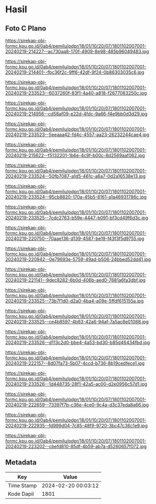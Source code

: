 # Hasil

## Foto C Plano

https://sirekap-obj-formc.kpu.go.id/0ab4/pemilu/pdpr/18/01/10/20/07/1801102007001-20240219-214227--ac730aa8-170f-4909-8e98-485b96049483.jpg

https://sirekap-obj-formc.kpu.go.id/0ab4/pemilu/pdpr/18/01/10/20/07/1801102007001-20240219-214401--fbc36f2c-9ff6-42df-9f24-0b86303035c6.jpg

https://sirekap-obj-formc.kpu.go.id/0ab4/pemilu/pdpr/18/01/10/20/07/1801102007001-20240219-233523--6037260f-83f1-4a40-a818-f2677063250c.jpg

https://sirekap-obj-formc.kpu.go.id/0ab4/pemilu/pdpr/18/01/10/20/07/1801102007001-20240219-214956--cd58af09-e22d-4fdc-9a66-f4e9bb0d3d29.jpg

https://sirekap-obj-formc.kpu.go.id/0ab4/pemilu/pdpr/18/01/10/20/07/1801102007001-20240219-233523--5eeaaa42-fd4c-4557-aa23-26232244cae4.jpg

https://sirekap-obj-formc.kpu.go.id/0ab4/pemilu/pdpr/18/01/10/20/07/1801102007001-20240219-215622--f5132201-1b6e-4c9f-b00c-8d2569aaf062.jpg

https://sirekap-obj-formc.kpu.go.id/0ab4/pemilu/pdpr/18/01/10/20/07/1801102007001-20240219-233524--50fb7087-a1d5-461c-a6a7-0d2a16538e13.jpg

https://sirekap-obj-formc.kpu.go.id/0ab4/pemilu/pdpr/18/01/10/20/07/1801102007001-20240219-233524--95cb8820-170a-45b5-8161-a1a46931786c.jpg

https://sirekap-obj-formc.kpu.go.id/0ab4/pemilu/pdpr/18/01/10/20/07/1801102007001-20240219-233525--7cdc2763-b59e-4447-b091-bf3cd49f6d3c.jpg

https://sirekap-obj-formc.kpu.go.id/0ab4/pemilu/pdpr/18/01/10/20/07/1801102007001-20240219-220750--70aae136-d139-4587-be19-f43f3f5d9755.jpg

https://sirekap-obj-formc.kpu.go.id/0ab4/pemilu/pdpr/18/01/10/20/07/1801102007001-20240219-220942--0e79693e-5759-49ad-b506-24bbed52dd41.jpg

https://sirekap-obj-formc.kpu.go.id/0ab4/pemilu/pdpr/18/01/10/20/07/1801102007001-20240219-221141--9dec8282-6b0d-406b-aed0-7681a6fa3dbf.jpg

https://sirekap-obj-formc.kpu.go.id/0ab4/pemilu/pdpr/18/01/10/20/07/1801102007001-20240219-233525--73b7f1d0-d2a0-4ba4-a09e-5ffdf615155a.jpg

https://sirekap-obj-formc.kpu.go.id/0ab4/pemilu/pdpr/18/01/10/20/07/1801102007001-20240219-233525--ce4b8597-4b63-42a6-94af-7a5ac8e01088.jpg

https://sirekap-obj-formc.kpu.go.id/0ab4/pemilu/pdpr/18/01/10/20/07/1801102007001-20240219-233526--d113c2d0-bbe4-4a53-bd30-b85d46434fbd.jpg

https://sirekap-obj-formc.kpu.go.id/0ab4/pemilu/pdpr/18/01/10/20/07/1801102007001-20240219-222157--8d07fa73-5b07-4ccd-b736-8b19cedfece1.jpg

https://sirekap-obj-formc.kpu.go.id/0ab4/pemilu/pdpr/18/01/10/20/07/1801102007001-20240219-233526--1d448735-28f1-42a5-ac00-d2e0956c57d1.jpg

https://sirekap-obj-formc.kpu.go.id/0ab4/pemilu/pdpr/18/01/10/20/07/1801102007001-20240219-222659--73397f7b-c36e-4ce0-9c4a-d3c37eda8a66.jpg

https://sirekap-obj-formc.kpu.go.id/0ab4/pemilu/pdpr/18/01/10/20/07/1801102007001-20240219-222935--fd999d04-7c85-48f9-9720-3bc47c36c1e9.jpg

https://sirekap-obj-formc.kpu.go.id/0ab4/pemilu/pdpr/18/01/10/20/07/1801102007001-20240219-223202--cbefd810-85df-4b59-ab7a-d5260657f072.jpg


## Metadata

| Key        | Value               |
| ---------- | ------------------- |
| Time Stamp | 2024-02-20 00:03:12 |
| Kode Dapil | 1801                |



